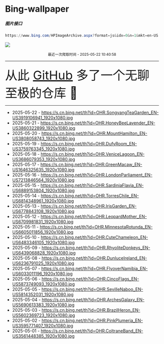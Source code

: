 # Bing-wallpaper

##### 图片接口

```powershell
https://www.bing.com/HPImageArchive.aspx?format=js&idx=0&n=1&mkt=en-US
```

 ![](https://s.cn.bing.net/th?id=OHR.SongyangTeaGarden_EN-US3919106941_1920x1080.jpg)

<p align='center' >
    <small>
        最近一次爬取时间 - 2025-05-22 10:40:58
    </small>
    <br>
    <hr>
    <font size=7>
        <small>
           从此 <a href='https://github.com/'>GitHub</a> 多了一个无聊至极的仓库  🍳
        </small>
    </font>
    <hr>
</p>


- 2025-05-22 - https://s.cn.bing.net/th?id=OHR.SongyangTeaGarden_EN-US3919106941_1920x1080.jpg 
- 2025-05-21 - https://s.cn.bing.net/th?id=OHR.HoneyBeeLavender_EN-US3860322899_1920x1080.jpg 
- 2025-05-20 - https://s.cn.bing.net/th?id=OHR.MountHamilton_EN-US3808058743_1920x1080.jpg 
- 2025-05-19 - https://s.cn.bing.net/th?id=OHR.DufyRoom_EN-US3759763345_1920x1080.jpg 
- 2025-05-18 - https://s.cn.bing.net/th?id=OHR.VeniceLagoon_EN-US3686079353_1920x1080.jpg 
- 2025-05-17 - https://s.cn.bing.net/th?id=OHR.GreenMacaw_EN-US1646325635_1920x1080.jpg 
- 2025-05-16 - https://s.cn.bing.net/th?id=OHR.LondonParliament_EN-US7213846564_1920x1080.jpg 
- 2025-05-15 - https://s.cn.bing.net/th?id=OHR.SardiniaFlavia_EN-US6889153804_1920x1080.jpg 
- 2025-05-14 - https://s.cn.bing.net/th?id=OHR.TorresChile_EN-US6814348961_1920x1080.jpg 
- 2025-05-13 - https://s.cn.bing.net/th?id=OHR.IrisGarden_EN-US6778843108_1920x1080.jpg 
- 2025-05-12 - https://s.cn.bing.net/th?id=OHR.LeopardMother_EN-US6709981831_1920x1080.jpg 
- 2025-05-11 - https://s.cn.bing.net/th?id=OHR.MinnesotaRotunda_EN-US6605011856_1920x1080.jpg 
- 2025-05-10 - https://s.cn.bing.net/th?id=OHR.CuteChameleon_EN-US6483346105_1920x1080.jpg 
- 2025-05-09 - https://s.cn.bing.net/th?id=OHR.RhyoliteDonkeys_EN-US6439068828_1920x1080.jpg 
- 2025-05-08 - https://s.cn.bing.net/th?id=OHR.DunluceIreland_EN-US6236791025_1920x1080.jpg 
- 2025-05-07 - https://s.cn.bing.net/th?id=OHR.FlyoverNamibia_EN-US6033011196_1920x1080.jpg 
- 2025-05-06 - https://s.cn.bing.net/th?id=OHR.CincoFlags_EN-US5873749093_1920x1080.jpg 
- 2025-05-05 - https://s.cn.bing.net/th?id=OHR.SevilleNaboo_EN-US5814352031_1920x1080.jpg 
- 2025-05-04 - https://s.cn.bing.net/th?id=OHR.ArchesGalaxy_EN-US5690613383_1920x1080.jpg 
- 2025-05-03 - https://s.cn.bing.net/th?id=OHR.BrazilHeron_EN-US5602369723_1920x1080.jpg 
- 2025-05-02 - https://s.cn.bing.net/th?id=OHR.PinkPlumeria_EN-US3595771407_1920x1080.jpg 
- 2025-05-01 - https://s.cn.bing.net/th?id=OHR.ColtraneBand_EN-US3561448385_1920x1080.jpg 

